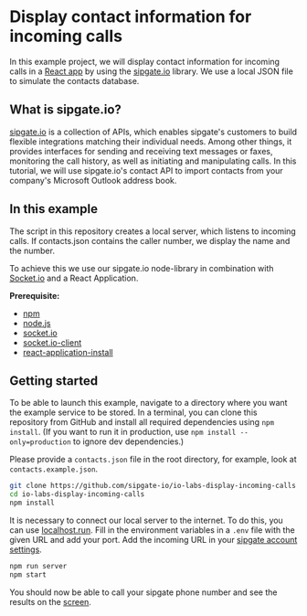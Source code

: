 # Display contact information for incoming calls

In this example project, we will display contact information for incoming calls in a [React app](https://reactjs.org/) by using the [sipgate.io](https://github.com/sipgate-io/sipgateio-node) library.
We use a local JSON file to simulate the contacts database.

## What is sipgate.io?

[sipgate.io](https://www.sipgate.io/) is a collection of APIs, which enables sipgate's customers to build flexible integrations matching their individual needs.
Among other things, it provides interfaces for sending and receiving text messages or faxes, monitoring the call history, as well as initiating and manipulating calls.
In this tutorial, we will use sipgate.io's contact API to import contacts from your company's Microsoft Outlook address book.

## In this example

The script in this repository creates a local server, which listens to incoming calls.
If contacts.json contains the caller number, we display the name and the number.

To achieve this we use our sipgate.io node-library in combination with [Socket.io](https://socket.io/) and a React Application.


**Prerequisite:** 
- [npm](https://www.npmjs.com/)
- [node.js](https://nodejs.org/en/)
- [socket.io](https://www.npmjs.com/package/socket.io)
- [socket.io-client](https://www.npmjs.com/package/socket.io-client)
- [react-application-install](https://reactjs.org/docs/create-a-new-react-app.html)

## Getting started

To be able to launch this example, navigate to a directory where you want the example service to be stored. In a terminal, you can clone this repository from GitHub and install all required dependencies using `npm install`. (If you want to run it in production, use `npm install --only=production` to ignore dev dependencies.)

Please provide a `contacts.json` file in the root directory, for example, look at `contacts.example.json`. 

```bash
git clone https://github.com/sipgate-io/io-labs-display-incoming-calls
cd io-labs-display-incoming-calls
npm install
```

It is necessary to connect our local server to the internet.
To do this, you can use [localhost.run](https://localhost.run/). 
Fill in the environment variables in a `.env` file with the given URL and add your port. 
Add the incoming URL in your [sipgate account settings](https://console.sipgate.com/webhooks/urls).

```bash
npm run server
npm start
```

You should now be able to call your sipgate phone number and see the results on the [screen](https://localhost:3000).


